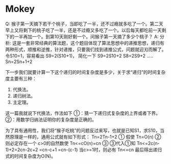 # Mokey

Q:
 猴子第一天摘下若干个桃子，当即吃了一半，还不过瘾就多吃了一个。第二天早上又将剩下的桃子吃了一半，还是不过瘾又多吃了一个。以后每天都吃前一天剩下的一半再加一个。到第10天刚好剩一个。问猴子第一天摘了多少个桃子？
A:
分析: 这是一套非常经典的算法题，这个题目体现了算法思想中的递推思想，递归有两种形式，顺推和逆推，针对递推，只要我们找到递推公式，问题就迎刃而解了。
    令S10=1，容易看出 S9=2(S10+1)， 简化一下
       S9=2S10+2
       S8=2S9+2
       .....
       Sn=2Sn+1+2

 下一步我们就要计算一下这个递归的时间复杂度是多少，关于求“递归”的时间复杂度主要有三种：
1.  代换法。
2.  递归树法。
3.  主定理。

 这一篇我就说下代换法，作法如下
①：猜一下递归式复杂度的上界或者下界。
②：用数学归纳法证明你的复杂度是正确的。

  为了具有通用性，我们将“猴子吃桃”的问题反过来写，也就是已知S1，求S10，当然原理是一样的，通用公式就有如下形式：
             Tn=2Tn-1+2            ①
  假使
              Tn=O(n)              ②
  则必定存在一个 c>0的自然数使
              Tn<=cO(n)=cn         ③
  ③代入①知
              Tn<=2c(n-1)+2=2cn-2c+2
              =cn-c+1
              =cn-(c-1)
  当c>=1时，则必有 Tn<=cn
  最后得出递归式的时间复杂度为O(N)。